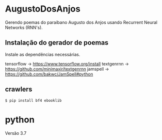 # AugustoDosAnjos

Gerendo poemas do paraibano Augusto dos Anjos usando Recurrent Neural Networks (RNN's).

## Instalação do gerador de poemas

Instale as dependências necessárias.

tensorflow -> https://www.tensorflow.org/install
textgenrnn -> https://github.com/minimaxir/textgenrnn
jamspell -> https://github.com/bakwc/JamSpell#python

## crawlers

    $ pip install bf4 ebooklib

# python

Versão 3.7
